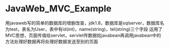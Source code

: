 # JavaWeb_MVC_Example
用javaweb写的简单的数据库的增删改查，jdk1.8，数据库是sqlserver，数据库名为test，表名为User，表中有id(int)，name(string)，tel(string)三个字段 
运用了MVC思想，页面传值给servlet，servlet传数据给javabean再调用javabean中的方法处理好数据再将处理好数据发送至别的页面
